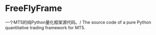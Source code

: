 # FreeFlyFrame
一个MT5的纯Python量化框架源代码。/ The source code of a pure Python quantitative trading framework for MT5.
